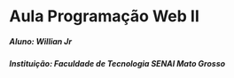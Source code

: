 # Aula Programação Web II 



##### Aluno: Willian Jr 
##### Instituição: Faculdade de Tecnologia SENAI Mato Grosso
